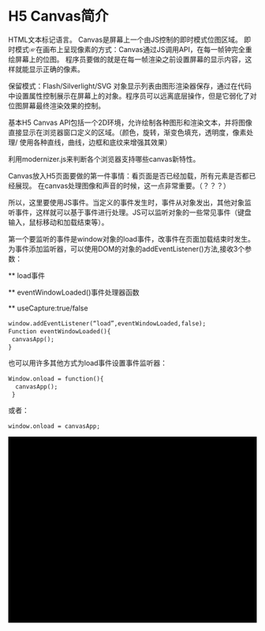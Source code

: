 # H5 Canvas简介

HTML文本标记语言。
Canvas是屏幕上一个由JS控制的即时模式位图区域。
即时模式☞在画布上呈现像素的方式：Canvas通过JS调用API，在每一帧钟完全重绘屏幕上的位图。
程序员要做的就是在每一帧渲染之前设置屏幕的显示内容，这样就能显示正确的像素。

保留模式：Flash/Silverlight/SVG 对象显示列表由图形渲染器保存，通过在代码中设置属性控制展示在屏幕上的对象。程序员可以远离底层操作，但是它弱化了对位图屏幕最终渲染效果的控制。

基本H5 Canvas API包括一个2D环境，允许绘制各种图形和渲染文本，并将图像直接显示在浏览器窗口定义的区域。（颜色，旋转，渐变色填充，透明度，像素处理/ 使用各种直线，曲线，边框和底纹来增强其效果）

利用modernizer.js来判断各个浏览器支持哪些canvas新特性。

Canvas放入H5页面要做的第一件事情：看页面是否已经加载，所有元素是否都已经展现。
在canvas处理图像和声音的时候，这一点非常重要。（？？？）

所以，这里要使用JS事件。当定义的事件发生时，事件从对象发出，其他对象监听事件，这样就可以基于事件进行处理。JS可以监听对象的一些常见事件（键盘输入，鼠标移动和加载结束等）。

第一个要监听的事件是window对象的load事件，改事件在页面加载结束时发生。
为事件添加监听器，可以使用DOM的对象的addEventListener()方法,接收3个参数：  

  ** load事件  
  
  ** eventWindowLoaded()事件处理器函数   
  
  ** useCapture:true/false    
  
  ```
window.addEventListener(“load”,eventWindowLoaded,false);
Function eventWindowLoaded(){
   canvasApp();
}
  ```

也可以用许多其他方式为load事件设置事件监听器：
  ```
  Window.onload = function(){
    canvasApp();
   }
  ```
或者：
```
window.onload = canvasApp;
```




![chapter01](./chapter01/123.gif)
